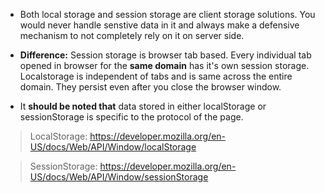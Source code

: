 * Both local storage and session storage are client storage solutions. You would never handle 
  senstive data in it and always make a defensive mechanism to not completely rely on it on server side.

* **Difference:**  Session storage is browser tab based. Every individual tab opened in browser for the 
  **same domain** has it's own session storage. Localstorage is independent of tabs and is same across the entire
  domain. They persist even after you close the browser window.

* It **should be noted that** data stored in either localStorage or sessionStorage is specific to the protocol of the page.


> LocalStorage: https://developer.mozilla.org/en-US/docs/Web/API/Window/localStorage

> SessionStorage: https://developer.mozilla.org/en-US/docs/Web/API/Window/sessionStorage
